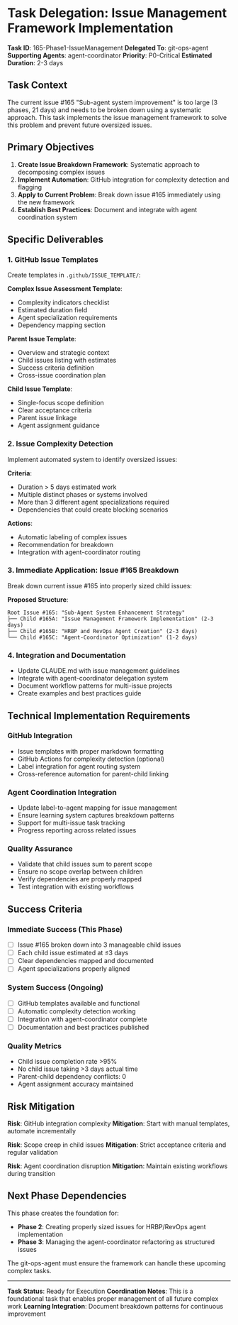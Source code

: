 # Task Delegation: Issue Management Framework Implementation

**Task ID**: 165-Phase1-IssueManagement
**Delegated To**: git-ops-agent
**Supporting Agents**: agent-coordinator
**Priority**: P0-Critical
**Estimated Duration**: 2-3 days

## Task Context

The current issue #165 "Sub-agent system improvement" is too large (3 phases, 21 days) and needs to be broken down using a systematic approach. This task implements the issue management framework to solve this problem and prevent future oversized issues.

## Primary Objectives

1. **Create Issue Breakdown Framework**: Systematic approach to decomposing complex issues
2. **Implement Automation**: GitHub integration for complexity detection and flagging
3. **Apply to Current Problem**: Break down issue #165 immediately using the new framework
4. **Establish Best Practices**: Document and integrate with agent coordination system

## Specific Deliverables

### 1. GitHub Issue Templates
Create templates in `.github/ISSUE_TEMPLATE/`:

**Complex Issue Assessment Template**:
- Complexity indicators checklist
- Estimated duration field
- Agent specialization requirements
- Dependency mapping section

**Parent Issue Template**:
- Overview and strategic context
- Child issues listing with estimates
- Success criteria definition
- Cross-issue coordination plan

**Child Issue Template**:
- Single-focus scope definition
- Clear acceptance criteria
- Parent issue linkage
- Agent assignment guidance

### 2. Issue Complexity Detection
Implement automated system to identify oversized issues:

**Criteria**:
- Duration > 5 days estimated work
- Multiple distinct phases or systems involved
- More than 3 different agent specializations required
- Dependencies that could create blocking scenarios

**Actions**:
- Automatic labeling of complex issues
- Recommendation for breakdown
- Integration with agent-coordinator routing

### 3. Immediate Application: Issue #165 Breakdown
Break down current issue #165 into properly sized child issues:

**Proposed Structure**:
```
Root Issue #165: "Sub-Agent System Enhancement Strategy"
├── Child #165A: "Issue Management Framework Implementation" (2-3 days)
├── Child #165B: "HRBP and RevOps Agent Creation" (2-3 days) 
└── Child #165C: "Agent-Coordinator Optimization" (1-2 days)
```

### 4. Integration and Documentation
- Update CLAUDE.md with issue management guidelines
- Integrate with agent-coordinator delegation system
- Document workflow patterns for multi-issue projects
- Create examples and best practices guide

## Technical Implementation Requirements

### GitHub Integration
- Issue templates with proper markdown formatting
- GitHub Actions for complexity detection (optional)
- Label integration for agent routing system
- Cross-reference automation for parent-child linking

### Agent Coordination Integration
- Update label-to-agent mapping for issue management
- Ensure learning system captures breakdown patterns
- Support for multi-issue task tracking
- Progress reporting across related issues

### Quality Assurance
- Validate that child issues sum to parent scope
- Ensure no scope overlap between children
- Verify dependencies are properly mapped
- Test integration with existing workflows

## Success Criteria

### Immediate Success (This Phase)
- [ ] Issue #165 broken down into 3 manageable child issues
- [ ] Each child issue estimated at ≤3 days
- [ ] Clear dependencies mapped and documented
- [ ] Agent specializations properly aligned

### System Success (Ongoing)
- [ ] GitHub templates available and functional
- [ ] Automatic complexity detection working
- [ ] Integration with agent-coordinator complete
- [ ] Documentation and best practices published

### Quality Metrics
- Child issue completion rate >95%
- No child issue taking >3 days actual time
- Parent-child dependency conflicts: 0
- Agent assignment accuracy maintained

## Risk Mitigation

**Risk**: GitHub integration complexity
**Mitigation**: Start with manual templates, automate incrementally

**Risk**: Scope creep in child issues
**Mitigation**: Strict acceptance criteria and regular validation

**Risk**: Agent coordination disruption
**Mitigation**: Maintain existing workflows during transition

## Next Phase Dependencies

This phase creates the foundation for:
- **Phase 2**: Creating properly sized issues for HRBP/RevOps agent implementation
- **Phase 3**: Managing the agent-coordinator refactoring as structured issues

The git-ops-agent must ensure the framework can handle these upcoming complex tasks.

---

**Task Status**: Ready for Execution
**Coordination Notes**: This is a foundational task that enables proper management of all future complex work
**Learning Integration**: Document breakdown patterns for continuous improvement